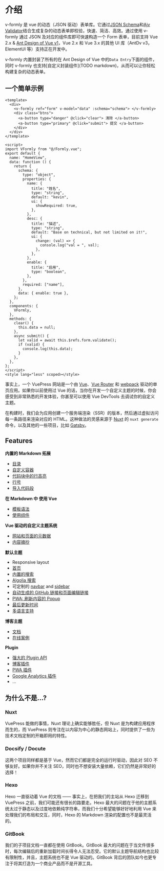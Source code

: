# 介绍

v-formly 是 vue 的动态（JSON 驱动）表单库。它通过[JSON Schema](https://json-schema.org/)和[Ajv Validator](https://ajv.js.org/)结合生成复杂的动态表单即校验，快速、简洁、高效。通过使用 v-formly 通过 JSON 及对应的组件库即可快速构造一个 Form 表单，目前支持 Vue 2.x & [Ant Design of Vue v1](https://1x.antdv.com/docs/vue/introduce-cn/)，Vue 2.x 和 Vue 3.x 的其他 UI 库（AntDv v3，ElementUI 等）支持正在开发中。

v-formly 内置封装了所有的在 Ant Design of Vue 中的`Data Entry`下面的组件，同时 v-formly 也支持[自定义封装组件](TODO markdown)，从而可以让你轻松构建复杂的动态表单。

## 一个简单示例

```vue
<template>
  <div>
    <v-formly ref="form" v-model="data" :schema="schema"> </v-formly>
    <div class="btns">
      <a-button type="danger" @click="clear"> 清除 </a-button>
      <a-button type="primary" @click="submit"> 提交 </a-button>
    </div>
  </div>
</template>

<script>
import VFormly from "@/Formly.vue";
export default {
  name: "HomeView",
  data: function () {
    return {
      schema: {
        type: "object",
        properties: {
          name: {
            title: "姓名",
            type: "string",
            default: "kevin",
            ui: {
              showRequired: true,
            },
          },
          desc: {
            title: "描述",
            type: "string",
            default: "Base on technical, but not limited on it!",
            ui: {
              change: (val) => {
                console.log("val = ", val);
              },
            },
          },
          enable: {
            title: "启用",
            type: "boolean",
          },
        },
        required: ["name"],
      },
      data: { enable: true },
    };
  },
  components: {
    VFormly,
  },
  methods: {
    clear() {
      this.data = null;
    },
    async submit() {
      let valid = await this.$refs.form.validate();
      if (valid) {
        console.log(this.data);
      }
    },
  },
};
</script>
<style lang="less" scoped></style>
```

事实上，一个 VuePress 网站是一个由 [Vue](http://vuejs.org/)、[Vue Router](https://github.com/vuejs/vue-router) 和 [webpack](http://webpack.js.org/) 驱动的单页应用。如果你以前使用过 Vue 的话，当你在开发一个自定义主题的时候，你会感受到非常熟悉的开发体验，你甚至可以使用 Vue DevTools 去调试你的自定义主题。

在构建时，我们会为应用创建一个服务端渲染（SSR）的版本，然后通过虚拟访问每一条路径来渲染对应的 HTML。这种做法的灵感来源于 [Nuxt](https://nuxtjs.org/) 的 `nuxt generate` 命令，以及其他的一些项目，比如 [Gatsby](https://www.gatsbyjs.org/)。

## Features

**内置的 Markdown 拓展**

- [目录](../guide/markdown.md#目录)
- [自定义容器](../guide/markdown.md#自定义容器)
- [代码块中的行高亮](../guide/markdown.md#代码块中的行高亮)
- [行号](../guide/markdown.md#行号)
- [导入代码段](../guide/markdown.md#导入代码段)

**在 Markdown 中 使用 Vue**

- [模板语法](../guide/using-vue.md#模板语法)
- [使用组件](../guide/using-vue.md#使用组件)

**Vue 驱动的自定义主题系统**

- [网站和页面的元数据](../theme/writing-a-theme.md#网站和页面的元数据)
- [内容摘抄](../theme/writing-a-theme.md#内容摘抄)

**默认主题**

- Responsive layout
- [首页](../theme/default-theme-config.md#首页)
- [内置的搜索](../theme/default-theme-config.md#内置搜索)
- [Algolia 搜索](../theme/default-theme-config.md#algolia-搜索)
- 可定制的 [navbar](../theme/default-theme-config.md#navbar) and [sidebar](../theme/default-theme-config.md#sidebar)
- [自动生成的 GitHub 链接和页面编辑链接](../theme/default-theme-config.md#Git-仓库和编辑链接)
- [PWA: 刷新内容的 Popup](../theme/default-theme-config.md#popup-ui-to-refresh-contents)
- [最后更新时间](../theme/default-theme-config.md#最后更新时间)
- [多语言支持](../guide/i18n.md)

**博客主题**

- [文档](https://vuepress-theme-blog.ulivz.com/)
- [在线案例](https://ulivz.com/)

**Plugin**

- [强大的 Plugin API](../plugin/README.md)
- [博客插件](https://vuepress-plugin-blog.ulivz.com/)
- [PWA 插件](../plugin/official/plugin-pwa.md)
- [Google Analytics 插件](../plugin/official/plugin-google-analytics.md)
- ...

## 为什么不是...?

### Nuxt

VuePress 能做的事情，Nuxt 理论上确实能够胜任，但 Nuxt 是为构建应用程序而生的，而 VuePress 则专注在以内容为中心的静态网站上，同时提供了一些为技术文档定制的开箱即用的特性。

### Docsify / Docute

这两个项目同样都是基于 Vue，然而它们都是完全的运行时驱动，因此对 SEO 不够友好。如果你并不关注 SEO，同时也不想安装大量依赖，它们仍然是非常好的选择！

### Hexo

Hexo 一直驱动着 Vue 的文档 —— 事实上，在把我们的主站从 Hexo 迁移到 VuePress 之前，我们可能还有很长的路要走。Hexo 最大的问题在于他的主题系统太过于静态以及过度地依赖纯字符串，而我们十分希望能够好好地利用 Vue 来处理我们的布局和交互，同时，Hexo 的 Markdown 渲染的配置也不是最灵活的。

### GitBook

我们的子项目文档一直都在使用 GitBook。GitBook 最大的问题在于当文件很多时，每次编辑后的重新加载时间长得令人无法忍受。它的默认主题导航结构也比较有限制性，并且，主题系统也不是 Vue 驱动的。GitBook 背后的团队如今也更专注于将其打造为一个商业产品而不是开源工具。
